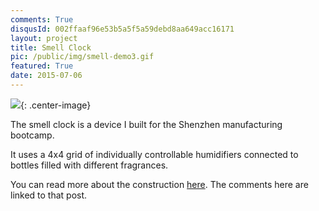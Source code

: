 ```yaml
---
comments: True
disqusId: 002ffaaf96e53b5a5f5a59debd8aa649acc16171 
layout: project
title: Smell Clock
pic: /public/img/smell-demo3.gif
featured: True
date: 2015-07-06
---
```



![](https://www.dropbox.com/s/x2p6e8yox5xcmzm/smell-demo-large2.gif?raw=1){: .center-image}


The smell clock is a device I built for the Shenzhen manufacturing bootcamp.

It uses a 4x4 grid of individually controllable humidifiers connected to
bottles filled with different fragrances.

You can read more about the construction
[here]({{site.baseurl}}/2015/07/06/sz-adventure-30). The comments here are
linked to that post.
